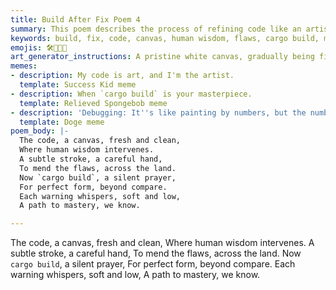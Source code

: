 ```yaml
---
title: Build After Fix Poem 4
summary: This poem describes the process of refining code like an artist working on a canvas, where human wisdom and careful intervention lead to a flawless build and a path to mastery.
keywords: build, fix, code, canvas, human wisdom, flaws, cargo build, mastery, art, perfection
emojis: 🛠️🎨✨✅
art_generator_instructions: A pristine white canvas, gradually being filled with intricate and beautiful lines of code, painted by a human hand. As the hand works, "flaws" (represented by smudges or imperfections) are erased, and the code becomes increasingly luminous and perfect. A `cargo build` command is shown with a green checkmark, and the overall scene conveys a sense of artistic creation, meticulous craftsmanship, and the pursuit of excellence.
memes:
- description: My code is art, and I'm the artist.
  template: Success Kid meme
- description: When `cargo build` is your masterpiece.
  template: Relieved Spongebob meme
- description: 'Debugging: It''s like painting by numbers, but the numbers keep changing.'
  template: Doge meme
poem_body: |-
  The code, a canvas, fresh and clean,
  Where human wisdom intervenes.
  A subtle stroke, a careful hand,
  To mend the flaws, across the land.
  Now `cargo build`, a silent prayer,
  For perfect form, beyond compare.
  Each warning whispers, soft and low,
  A path to mastery, we know.

---
```

The code, a canvas, fresh and clean,
Where human wisdom intervenes.
A subtle stroke, a careful hand,
To mend the flaws, across the land.
Now `cargo build`, a silent prayer,
For perfect form, beyond compare.
Each warning whispers, soft and low,
A path to mastery, we know.